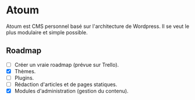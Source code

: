 # Atoum
Atoum est CMS personnel basé sur l'architecture de Wordpress. Il se veut le plus modulaire et simple possible.

## Roadmap
- [ ] Créer un vraie roadmap (prévue sur Trello).
- [x] Thèmes.
- [ ] Plugins.
- [ ] Rédaction d'articles et de pages statiques.
- [x] Modules d'administration (gestion du contenu).
